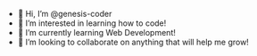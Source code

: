 - 👋 Hi, I’m @genesis-coder
- 👀 I’m interested in learning how to code!
- 🌱 I’m currently learning Web Development!
- 💞️ I’m looking to collaborate on anything that will help me grow!



